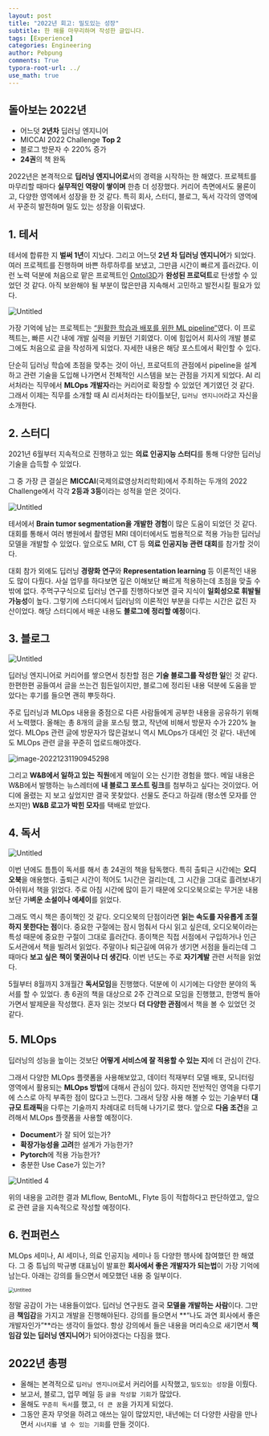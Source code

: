 ```yaml
---
layout: post
title: "2022년 회고: 밀도있는 성장"
subtitle: 한 해를 마무리하며 작성한 글입니다.
tags: [Experience]
categories: Engineering
author: Pebpung
comments: True
typora-root-url: ../
use_math: true
---
```


## **돌아보는 2022년**

- 어느덧 **2년차** 딥러닝 엔지니어
- MICCAI 2022 Challenge **Top 2**
- 블로그 방문자 수 220% 증가
- **24권**의 책 완독

2022년은 본격적으로 **딥러닝 엔지니어로**서의 경력을 시작하는 한 해였다. 프로젝트를 마무리할 때마다 **실무적인 역량이 쌓이며** 한층 더 성장했다. 커리어 측면에서도 물론이고, 다양한 영역에서 성장을 한 것 같다. 특히 회사, 스터디, 블로그, 독서 각각의 영역에서 꾸준히 발전하며 밀도 있는 성장을 이뤄냈다.

## 1. 테서

테서에 합류한 지 **벌써 1년**이 지났다. 그리고 어느덧 **2년 차 딥러닝 엔지니어**가 되었다. 여러 프로젝트를 진행하며 바쁜 하루하루를 보냈고, 그만큼 시간이 빠르게 흘러갔다. 이런 노력 덕분에 처음으로 맡은 프로젝트인 [Ontol3D](https://3d.ontol.com/)가 **완성된 프로덕트**로 탄생할 수 있었던 것 같다. 아직 보완해야 될 부분이 많은만큼 지속해서 고민하고 발전시킬 필요가 있다.

![Untitled](/assets/img/2022-12-31-Retrospect/Untitled.png)

가장 기억에 남는 프로젝트는 [“원활한 학습과 배포를 위한 ML pipeline”](https://medium.com/tesser-team/원활한-학습과-배포를-위한-ml-pipeline-3268fcef8f18)였다. 이 프로젝트는, 빠른 시간 내에 개발 실력을 키웠던 기회였다. 이에 힘입어서 회사의 개발 블로그에도 처음으로 글을 작성하게 되었다. 자세한 내용은 해당 포스트에서 확인할 수 있다.

단순히 딥러닝 학습에 초점을 맞추는 것이 아닌, 프로덕트의 관점에서 pipeline을 설계하고 관련 기술을 도입해 나가면서 전체적인 시스템을 보는 관점을 가지게 되었다. AI 리서처라는 직무에서 **MLOps 개발자**라는 커리어로 확장할 수 있었던 계기였던 것 같다. 그래서 이제는 직무를 소개할 때 AI 리서처라는 타이틀보단, `딥러닝 엔지니어`라고 자신을 소개한다.

## 2. 스터디

2021년 6월부터 지속적으로 진행하고 있는 **의료 인공지능 스터디**를 통해 다양한 딥러닝 기술을 습득할 수 있었다.

그 중 가장 큰 결실은 **MICCAI**(국제의료영상처리학회)에서 주최하는 두개의 2022 Challenge에서 각각 **2등과 3등**이라는 성적을 얻은 것이다.

![Untitled](/assets/img/2022-12-31-Retrospect/Untitled%201.png)

테서에서 **Brain tumor segmentation을 개발한 경험**이 많은 도움이 되었던 것 같다. 대회를 통해서 여러 병원에서 촬영된 MRI 데이터에서도 범용적으로 적용 가능한 딥러닝 모델을 개발할 수 있었다. 앞으로도 MRI, CT 등 **의료 인공지능 관련 대회**를 참가할 것이다.

대회 참가 외에도 딥러닝 **경량화 연구**와 **Representation learning** 등 이론적인 내용도 많이 다뤘다. 사실 업무를 하다보면 깊은 이해보단 빠르게 적용하는데 초점을 맞출 수 밖에 없다. 주먹구구식으로 딥러닝 연구를 진행하다보면 결국 지식이 **일회성으로 휘발될 가능성**이 높다. 그렇기에 스터디에서 딥러닝의 이론적인 부분을 다루는 시간은 값진 자산이었다. 해당 스터디에서 배운 내용도 **블로그에 정리할 예정**이다.

## 3. 블로그

![Untitled](/assets/img/2022-12-31-Retrospect/Untitled%202.png)

딥러닝 엔지니어로 커리어를 쌓으면서 칭찬할 점은 **기술 블로그를 작성한 일**인 것 같다. 한편한편 공들여서 글을 쓰는건 힘든일이지만, 블로그에 정리된 내용 덕분에 도움을 받았다는 후기를 들으면 괜히 뿌듯하다.

주로 딥러닝과 MLOps 내용을 중점으로 다른 사람들에게 공부한 내용을 공유하기 위해서 노력했다. 올해는 총 8개의 글을 포스팅 했고, 작년에 비해서 방문자 수가 220% 늘었다. MLOps 관련 글에 방문자가 많은걸보니 역시 MLOps가 대세인 것 같다. 내년에도 MLOps 관련 글을 꾸준히 업로드해야겠다.

![image-20221231190945298](/assets/img/2022-12-31-Retrospect/image-20221231190945298.png)

그리고 **W&B에서 일하고 있는** **직원**에게 메일이 오는 신기한 경험을 했다. 메일 내용은 W&B에서 발행하는 뉴스레터에 **내 블로그 포스트 링크**를 첨부하고 싶다는 것이었다. 어디에 올렸는 지 보고 싶었지만 결국 못찾았다. 선물도 준다고 하길래 (평소엔 모자를 안쓰지만) **W&B 로고가 박힌 모자**를 택배로 받았다.

## 4. 독서

![Untitled](/assets/img/2022-12-31-Retrospect/Untitled%203.png)

이번 년에도 틈틈이 독서를 해서 총 24권의 책을 탐독했다. 특히 출퇴근 시간에는 **오디오북**을 애용했다. 출퇴근 시간이 적어도 1시간은 걸리는데, 그 시간을 그대로 흘려보내기 아쉬워서 책을 읽었다. 주로 아침 시간에 많이 듣기 때문에 오디오북으로는 무거운 내용보단 가**벼운 소설이나 에세이**를 읽었다.

그래도 역시 책은 종이책인 것 같다. 오디오북의 단점이라면 **읽는 속도를 자유롭게 조절하지 못한다는 점**이다. 중요한 구절에는 잠시 멈춰서 다시 읽고 싶은데, 오디오북이라는 특성 때문에 중요한 구절이 그대로 흘러간다. 종이책은 직접 서점에서 구입하거나 인근 도서관에서 책을 빌려서 읽었다. 주말이나 퇴근길에 여유가 생기면 서점을 들리는데 그때마다 **보고 싶은 책이 몇권이나 더 생긴다**. 이번 년도는 주로 **자기계발** 관련 서적을 읽었다.

5월부터 8월까지 3개월간 **독서모임**을 진행했다. 덕분에 이 시기에는 다양한 분야의 독서를 할 수 있었다. 총 6권의 책을 대상으로 2주 간격으로 모임을 진행했고, 한명씩 돌아가면서 발제문을 작성했다. 혼자 읽는 것보다 **더 다양한 관점**에서 책을 볼 수 있었던 것 같다.

## 5. MLOps

딥러닝의 성능을 높이는 것보단 **어떻게 서비스에 잘 적용할 수 있는 지**에 더 관심이 간다.

그래서 다양한 MLOps 플랫폼을 사용해보았고, 데이터 적재부터 모델 배포, 모니터링 영역에서 활용되는 **MLOps 방법**에 대해서 관심이 있다. 하지만 전반적인 영역을 다루기에 스스로 아직 부족한 점이 많다고 느낀다. 그래서 당장 사용 해볼 수 있는 기술부터 **대규모 트래픽**을 다루는 기술까지 차례대로 터득해 나가기로 했다. 앞으로 **다음 조건**을 고려해서 MLOps 플랫폼을 사용할 예정이다.

- **Document**가 잘 되어 있는가?
- **확장가능성을 고려**한 설계가 가능한가?
- **Pytorch**에 적용 가능한가?
- 충분한 Use Case가 있는가?

![Untitled 4](/assets/img/2022-12-31-Retrospect/Untitled%204.png)

위의 내용을 고려한 결과 MLflow, BentoML, Flyte 등이 적합하다고 판단하였고, 앞으로 관련 글을 지속적으로 작성할 예정이다.

## 6. 컨퍼런스

MLOps 세미나, AI 세미나, 의료 인공지능 세미나 등 다양한 행사에 참여했던 한 해였다. 그 중 튜닙의 박규병 대표님이 발표한 **회사에서 좋은 개발자가 되는법**이 가장 기억에 남는다. 아래는 강의를 들으면서 메모했던 내용 중 일부이다.

<img src="/assets/img/2022-12-31-Retrospect/Untitled%205.png" alt="Untitled" style="zoom: 67%;" />

정말 공감이 가는 내용들이었다. 딥러닝 연구원도 결국 **모델을 개발하는 사람**이다. 그만큼 **책임감**을 가지고 개발을 진행해야된다. 강의를 들으면서 **“나도 과연 회사에서 좋은 개발자인가”**라는 생각이 들었다. 항상 강의에서 들은 내용을 머리속으로 새기면서 **책임감 있는 딥러닝 엔지니어**가 되어야겠다는 다짐을 했다.

## **2022년 총평**

- 올해는 본격적으로 `딥러닝 엔지니어`로서 커리어를 시작했고, `밀도있는 성장`을 이뤘다.
- 보고서, 블로그, 업무 메일 등 `글을 작성할 기회`가 많았다.
- 올해도 `꾸준히 독서`를 했고, `더 큰 꿈`을 가지게 되었다.
- 그동안 혼자 무엇을 하려고 애쓰는 일이 많았지만, 내년에는 더 다양한 사람을 만나면서 `시너지를 낼 수 있는 기회`를 만들 것이다.
